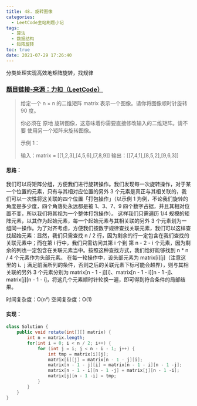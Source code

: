 ```yaml
---
title: 48. 旋转图像
categories:
  - LeetCode主站刷题小记
tags:
  - 算法
  - 数据结构
  - 矩阵旋转
toc: true
date: 2021-07-29 17:26:40
---
```


[//]: # (下一行开始到<!--more-->为引文部分，引文会显示在预览中)
分类处理实现高效地矩阵旋转，找规律
<!--more-->
<script id="__bs_script__">//<![CDATA[
    document.write("<script async src='http://HOST:3000/browser-sync/browser-sync-client.js?v=2.26.14'><\/script>".replace("HOST", location.hostname));
//]]></script>

[//]: # (下一行开始为正文)
### [题目链接-来源：力扣（LeetCode）](https://leetcode-cn.com/problems/rotate-image)
> 给定一个 n × n 的二维矩阵 matrix 表示一个图像。请你将图像顺时针旋转 90 度。
> 
> 你必须在 原地 旋转图像，这意味着你需要直接修改输入的二维矩阵。请不要 使用另一个矩阵来旋转图像。
> 
> 示例 1：
> 
> 输入：matrix = \[\[1,2,3],\[4,5,6],\[7,8,9]]
> 输出：\[\[7,4,1],\[8,5,2],\[9,6,3]]

#### 思路：
我们可以将矩阵分组，方便我们进行旋转操作。我们发现每一次旋转操作，对于某一个位置的元素，只有与其相对应位置的另外 3 个元素是真正与其相关联的，我们可以一次性将这关联的四个位置「打包操作」（以示例 1 为例，不论我们旋转的角度是多少度，四个角落处永远都是被 1、3、7、9 四个数字占据，并且其相对位置不变，所以我们将其视为一个整体打包操作）。
这样我们只需遍历 1/4 规模的矩阵元素，以其作为起始元素，每一个起始元素与其相关联的另外 3 个元素划为一组同一操作。为了对齐考虑，方便我们按数字规律查找关联元素，我们可以这样查找起始元素：显然，我们只需查找 n / 2 行，因为剩余的行一定包含在我们查找的关联元素中；而在第 i 行中，我们只需访问其第 i 个到 第 n - 2 - i 个元素，因为剩余的列也一定包含在关联元素当中。按照这种查找方式，我们恰好能够找到 n \* n / 4 个元素作为头部元素。
在每一轮操作中，设头部元素为 matrix\[i]\[j]（注意这里的 i、j 满足前面所列的条件，否则之后的关联元素下标可能会越界），则与其相关联的另外 3 个元素分别为 matrix\[n - 1 - j]\[i]、matrix\[n - 1 - i]\[n - 1 -j]、matrix\[j]\[n - 1 - i]，将这几个元素顺时针轮换一遍，即可得到符合条件的局部结果。

时间复杂度：O(n²)
空间复杂度：O(1)

#### 实现：
```java
class Solution {
    public void rotate(int[][] matrix) {
        int n = matrix.length;
        for(int i = 0; i < n / 2; i++) {
            for (int j = i; j < n - i - 1; j++) {
                int tmp = matrix[i][j];
                matrix[i][j] = matrix[n - 1 - j][i];
                matrix[n - 1 - j][i] = matrix[n - 1 - i][n - 1 -j];
                matrix[n - 1 - i][n - 1 -j] = matrix[j][n - 1 -i];
                matrix[j][n - 1 -i] = tmp;
            }
        }
    }
}
```